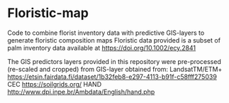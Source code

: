 # Floristic-map

Code to combine florist inventory data with predictive GIS-layers to generate floristic composition maps
Floristic data provided is a subset of palm inventory data available at https://doi.org/10.1002/ecy.2841

The GIS predictors layers provided in this repository were pre-processed (re-scaled and cropped) from GIS-layer obtained from:
LandsatTM/ETM+
https://etsin.fairdata.fi/dataset/1b32feb8-e297-4113-b91f-c58fff275039
CEC
https://soilgrids.org/
HAND
http://www.dpi.inpe.br/Ambdata/English/hand.php
